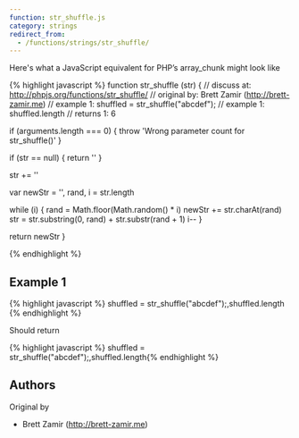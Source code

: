 ```yaml
---
function: str_shuffle.js
category: strings
redirect_from:
  - /functions/strings/str_shuffle/
---
```


<!-- WARNING! This file is auto generated by `npm run web:inject`, do not edit by hand -->

Here's what a JavaScript equivalent for PHP’s array_chunk might look like

{% highlight javascript %}
function str_shuffle (str) {
  //  discuss at: http://phpjs.org/functions/str_shuffle/
  // original by: Brett Zamir (http://brett-zamir.me)
  //   example 1: shuffled = str_shuffle("abcdef");
  //   example 1: shuffled.length
  //   returns 1: 6

  if (arguments.length === 0) {
    throw 'Wrong parameter count for str_shuffle()'
  }

  if (str == null) {
    return ''
  }

  str += ''

  var newStr = '',
    rand, i = str.length

  while (i) {
    rand = Math.floor(Math.random() * i)
    newStr += str.charAt(rand)
    str = str.substring(0, rand) + str.substr(rand + 1)
    i--
  }

  return newStr
}

{% endhighlight %}

## Example 1

{% highlight javascript %}
shuffled = str_shuffle("abcdef");,shuffled.length
{% endhighlight %}

Should return

{% highlight javascript %}
shuffled = str_shuffle("abcdef");,shuffled.length{% endhighlight %}


## Authors


Original by

- Brett Zamir (http://brett-zamir.me)


